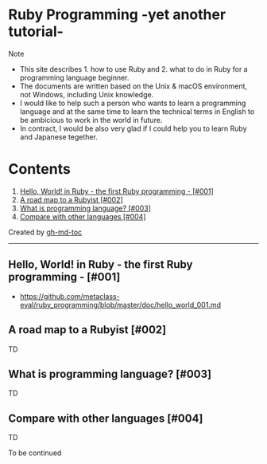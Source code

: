 # Ruby Programming -yet another tutorial-

Note
* This site describes 1. how to use Ruby and 2. what to do in Ruby for a programming language beginner. 
* The documents are written based on the Unix & macOS environment, not Windows, including Unix knowledge. 
* I would like to help such a person who wants to learn a programming language and at the same time to learn the technical terms in English to be ambicious to work in the world in future. 
* In contract, I would be also very glad if I could help you to learn Ruby and Japanese tegether. 

Contents
=================

1. [Hello, World\! in Ruby \- the first Ruby programming \- [\#001]](#hello-world-in-ruby---the-first-ruby-code---%E3%81%AF%E3%81%98%E3%82%81%E3%81%AE%E4%B8%80%E6%AD%A9-001)
2. [A road map to a Rubyist  [\#002]](#a-road-map-to-a-rubyist-rubyist%E3%81%B8%E3%81%AE%E9%81%93-ruby%E8%A8%80%E8%AA%9E%E5%AD%A6%E7%BF%92%E6%89%8B%E9%A0%86-002)
3. [What is programming language? [\#003]](#what-is-programming-language-%E3%83%97%E3%83%AD%E3%82%B0%E3%83%A9%E3%83%9F%E3%83%B3%E3%82%B0%E8%A8%80%E8%AA%9E%E3%81%A8%E3%81%AF%E4%BD%95%E3%81%8B-003)
4. [Compare with other languages  [\#004]](#compare-with-other-languages-%E4%BB%96%E3%81%AE%E3%83%97%E3%83%AD%E3%82%B0%E3%83%A9%E3%83%9F%E3%83%B3%E3%82%B0%E8%A8%80%E8%AA%9E%E3%81%A8%E3%81%AE%E6%AF%94%E8%BC%83-004)

Created by [gh-md-toc](https://github.com/ekalinin/github-markdown-toc.go)

----

## Hello, World! in Ruby - the first Ruby programming - [#001]

* https://github.com/metaclass-eval/ruby_programming/blob/master/doc/hello_world_001.md

## A road map to a Rubyist [#002]

TD 

## What is programming language? [#003]

TD

## Compare with other languages [#004]

TD

To be continued

